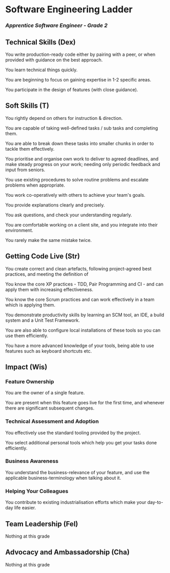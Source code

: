 # Software Engineering Ladder
### _Apprentice Software Engineer - Grade 2_
## Technical Skills (Dex)
You write production-ready code either by pairing with a peer, or when provided with guidance on the best approach.

You learn technical things quickly.

You are beginning to focus on gaining expertise in 1-2 specific areas.

You participate in the design of features (with close guidance).

## Soft Skills (T)
You rightly depend on others for instruction & direction.

You are capable of taking well-defined tasks / sub tasks and completing them.

You are able to break down these tasks into smaller chunks in order to tackle them effectively.

You prioritise and organise own work to deliver to agreed deadlines, and make steady progress on your work; needing only periodic feedback and input from seniors.

You use existing procedures to solve routine problems and escalate problems when appropriate.

You work co-operatively with others to achieve your team's goals.

You provide explanations clearly and precisely.

You ask questions, and check your understanding regularly.

You are comfortable working on a client site, and you integrate into their environment.

You rarely make the same mistake twice.

## Getting Code Live (Str)
You create correct and clean artefacts, following project-agreed best practices, and meeting the definition of

You know the core XP practices - TDD, Pair Programming and CI - and can apply them with increasing effectiveness.

You know the core Scrum practices and can work effectively in a team which is applying them.

You demonstrate productivity skills by learning an SCM tool, an IDE, a build system and a Unit Test Framework.

You are also able to configure local installations of these tools so you can use them efficiently.

You have a more advanced knowledge of your tools, being able to use features such as keyboard shortcuts etc.

## Impact (Wis)
### Feature Ownership
You are the owner of a single feature.

You are present when this feature goes live for the first time, and whenever there are significant subsequent changes.

### Technical Assessment and Adoption
You effectively use the standard tooling provided by the project.

You select additional personal tools which help you get your tasks done efficiently.

### Business Awareness
You understand the business-relevance of your feature, and use the applicable business-terminology when talking about it.

### Helping Your Colleagues
You contribute to existing industrialisation efforts which make your day-to-day life easier.

## Team Leadership (Fel)
Nothing at this grade

## Advocacy and Ambassadorship (Cha)
Nothing at this grade
